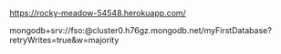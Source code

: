 https://rocky-meadow-54548.herokuapp.com/

mongodb+srv://fso:<password>@cluster0.h76gz.mongodb.net/myFirstDatabase?retryWrites=true&w=majority